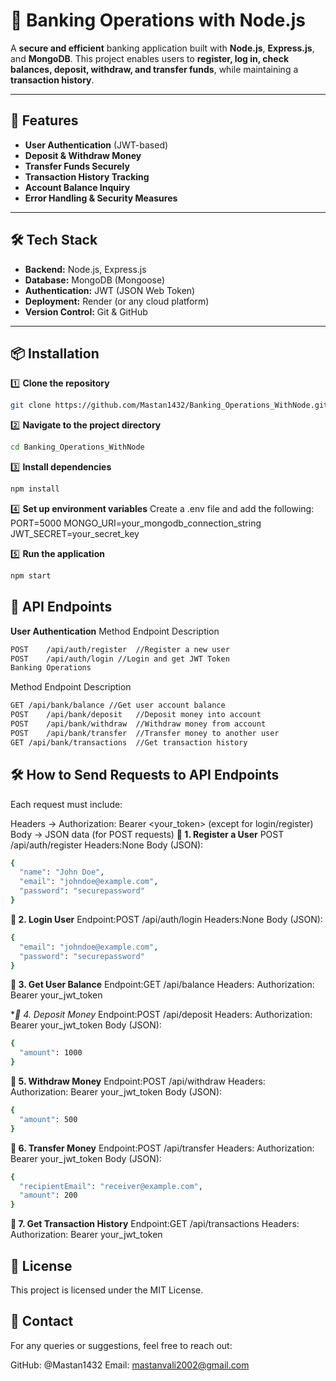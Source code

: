 # 🏦 Banking Operations with Node.js

A **secure and efficient** banking application built with **Node.js**, **Express.js**, and **MongoDB**. This project enables users to **register, log in, check balances, deposit, withdraw, and transfer funds**, while maintaining a **transaction history**.

---

## 🚀 Features

- **User Authentication** (JWT-based)
- **Deposit & Withdraw Money**
- **Transfer Funds Securely**
- **Transaction History Tracking**
- **Account Balance Inquiry**
- **Error Handling & Security Measures**

---

## 🛠️ Tech Stack

- **Backend:** Node.js, Express.js
- **Database:** MongoDB (Mongoose)
- **Authentication:** JWT (JSON Web Token)
- **Deployment:** Render (or any cloud platform)
- **Version Control:** Git & GitHub

---

## 📦 Installation

1️⃣ **Clone the repository**  
```bash
git clone https://github.com/Mastan1432/Banking_Operations_WithNode.git
```
2️⃣ **Navigate to the project directory**
```bash
cd Banking_Operations_WithNode
```
3️⃣ **Install dependencies**
```bash
npm install
```
4️⃣ **Set up environment variables**
Create a .env file and add the following:
PORT=5000
MONGO_URI=your_mongodb_connection_string
JWT_SECRET=your_secret_key

5️⃣ **Run the application**
```bash
npm start
```
## 🔑 API Endpoints
**User Authentication**
Method	Endpoint	Description
```bash
POST	/api/auth/register	//Register a new user
POST	/api/auth/login	//Login and get JWT Token
Banking Operations
```

Method	Endpoint	Description
```bash
GET	/api/bank/balance //Get user account balance
POST	/api/bank/deposit	//Deposit money into account
POST	/api/bank/withdraw	//Withdraw money from account
POST	/api/bank/transfer	//Transfer money to another user
GET	/api/bank/transactions	//Get transaction history
```
## 🛠 How to Send Requests to API Endpoints
Each request must include:

Headers → Authorization: Bearer <your_token> (except for login/register)
Body → JSON data (for POST requests)
**📌 1. Register a User**
POST /api/auth/register
Headers:None
Body (JSON):
```bash
{
  "name": "John Doe",
  "email": "johndoe@example.com",
  "password": "securepassword"
}
```
**📌 2. Login User**
Endpoint:POST /api/auth/login
Headers:None
Body (JSON):
```bash
{
  "email": "johndoe@example.com",
  "password": "securepassword"
}
```
**📌 3. Get User Balance**
Endpoint:GET /api/balance
Headers: Authorization: Bearer your_jwt_token

**📌 4. Deposit Money*
Endpoint:POST /api/deposit
Headers: Authorization: Bearer your_jwt_token
Body (JSON):
```bash
{
  "amount": 1000
}
```

**📌 5. Withdraw Money**
Endpoint:POST /api/withdraw
Headers: Authorization: Bearer your_jwt_token
Body (JSON):
```bash
{
  "amount": 500
}
```
**📌 6. Transfer Money**
Endpoint:POST /api/transfer
Headers: Authorization: Bearer your_jwt_token
Body (JSON):
```bash
{
  "recipientEmail": "receiver@example.com",
  "amount": 200
}
```

**📌 7. Get Transaction History**
Endpoint:GET /api/transactions
Headers: Authorization: Bearer your_jwt_token

## 📜 License
This project is licensed under the MIT License.

## 📩 Contact
For any queries or suggestions, feel free to reach out:

GitHub: @Mastan1432
Email: mastanvali2002@gmail.com


